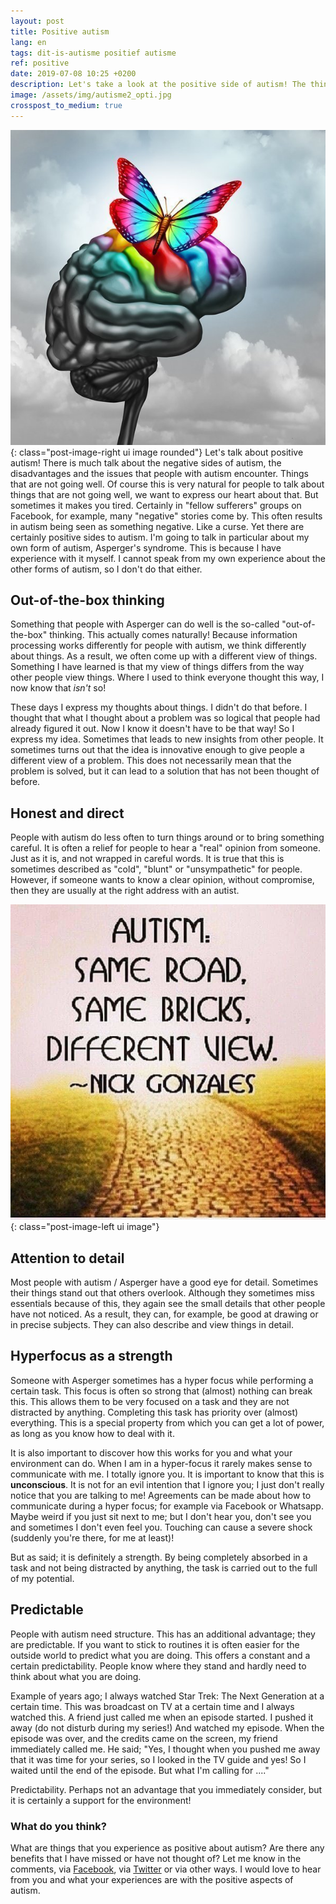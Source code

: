 ```yaml
---
layout: post
title: Positive autism
lang: en
tags: dit-is-autisme positief autisme
ref: positive
date: 2019-07-08 10:25 +0200
description: Let's take a look at the positive side of autism! The thing that are a blessing and don't make life difficult. Or how you can look at difficulties and make them your strengths
image: /assets/img/autisme2_opti.jpg
crosspost_to_medium: true
---
```

![Autisme kan ook mooi zijn](/assets/img/autisme2_opti.jpg){: class="post-image-right ui image rounded"}
Let's talk about positive autism! There is much talk about the negative sides of autism, the disadvantages and the issues that people with autism encounter. Things that are not going well. Of course this is very natural for people to talk about things that are not going well, we want to express our heart about that. But sometimes it makes you tired. Certainly in "fellow sufferers" groups on Facebook, for example, many "negative" stories come by. This often results in autism being seen as something negative. Like a curse. Yet there are certainly positive sides to autism.
I'm going to talk in particular about my own form of autism, Asperger's syndrome. This is because I have experience with it myself. I cannot speak from my own experience about the other forms of autism, so I don't do that either.

## Out-of-the-box thinking
Something that people with Asperger can do well is the so-called "out-of-the-box" thinking. This actually comes naturally! Because information processing works differently for people with autism, we think differently about things. As a result, we often come up with a different view of things. Something I have learned is that my view of things differs from the way other people view things. Where I used to think everyone thought this way, I now know that *isn't* so!

These days I express my thoughts about things. I didn't do that before. I thought that what I thought about a problem was so logical that people had already figured it out. Now I know it doesn't have to be that way! So I express my idea. Sometimes that leads to new insights from other people. It sometimes turns out that the idea is innovative enough to give people a different view of a problem. This does not necessarily mean that the problem is solved, but it can lead to a solution that has not been thought of before.

## Honest and direct
People with autism do less often to turn things around or to bring something careful. It is often a relief for people to hear a "real" opinion from someone. Just as it is, and not wrapped in careful words. It is true that this is sometimes described as "cold", "blunt" or "unsympathetic" for people. However, if someone wants to know a clear opinion, without compromise, then they are usually at the right address with an autist.

![Different view, same bricks](/assets/img/difbutsame.jpg){: class="post-image-left ui image"}
## Attention to detail
Most people with autism / Asperger have a good eye for detail. Sometimes their things stand out that others overlook. Although they sometimes miss essentials because of this, they again see the small details that other people have not noticed. As a result, they can, for example, be good at drawing or in precise subjects. They can also describe and view things in detail.

## Hyperfocus as a strength
Someone with Asperger sometimes has a hyper focus while performing a certain task. This focus is often so strong that (almost) nothing can break this. This allows them to be very focused on a task and they are not distracted by anything. Completing this task has priority over (almost) everything. This is a special property from which you can get a lot of power, as long as you know how to deal with it.

It is also important to discover how this works for you and what your environment can do. When I am in a hyper-focus it rarely makes sense to communicate with me. I totally ignore you. It is important to know that this is **unconscious**. It is not for an evil intention that I ignore you; I just don't really notice that you are talking to me! Agreements can be made about how to communicate during a hyper focus; for example via Facebook or Whatsapp. Maybe weird if you just sit next to me; but I don't hear you, don't see you and sometimes I don't even feel you. Touching can cause a severe shock (suddenly you're there, for me at least)!

But as said; it is definitely a strength. By being completely absorbed in a task and not being distracted by anything, the task is carried out to the full of my potential.

## Predictable
People with autism need structure. This has an additional advantage; they are predictable. If you want to stick to routines it is often easier for the outside world to predict what you are doing. This offers a constant and a certain predictability. People know where they stand and hardly need to think about what you are doing.

Example of years ago; I always watched Star Trek: The Next Generation at a certain time. This was broadcast on TV at a certain time and I always watched this. A friend just called me when an episode started. I pushed it away (do not disturb during my series!) And watched my episode. When the episode was over, and the credits came on the screen, my friend immediately called me. He said; "Yes, I thought when you pushed me away that it was time for your series, so I looked in the TV guide and yes! So I waited until the end of the episode. But what I'm calling for ...."

Predictability. Perhaps not an advantage that you immediately consider, but it is certainly a support for the environment!

### What do you think?

What are things that you experience as positive about autism? Are there any benefits that I have missed or have not thought of? Let me know in the comments, via [Facebook](https://www.facebook.com/myautisticself/), via [Twitter](https://twitter.com/WesterinkDavid) or via other ways. I would love to hear from you and what your experiences are with the positive aspects of autism.
